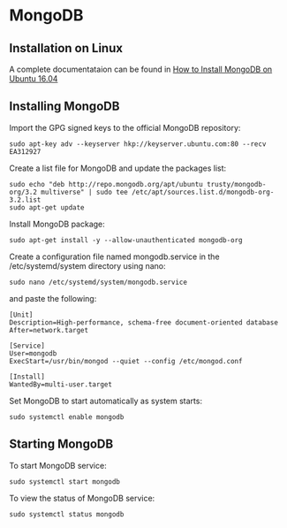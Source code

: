 # MongoDB

## Installation on Linux

A complete documentataion can be found in [How to Install MongoDB on Ubuntu 16.04](https://www.digitalocean.com/community/tutorials/how-to-install-mongodb-on-ubuntu-16-04)

## Installing MongoDB

Import the GPG signed keys to the official MongoDB repository:
```
sudo apt-key adv --keyserver hkp://keyserver.ubuntu.com:80 --recv EA312927
```

Create a list file for MongoDB and update the packages list:
```
sudo echo "deb http://repo.mongodb.org/apt/ubuntu trusty/mongodb-org/3.2 multiverse" | sudo tee /etc/apt/sources.list.d/mongodb-org-3.2.list
sudo apt-get update
```

Install MongoDB package:
```
sudo apt-get install -y --allow-unauthenticated mongodb-org
```

Create a configuration file named mongodb.service in the /etc/systemd/system directory using nano:
```
sudo nano /etc/systemd/system/mongodb.service
```
and paste the following:
```
[Unit]
Description=High-performance, schema-free document-oriented database
After=network.target

[Service]
User=mongodb
ExecStart=/usr/bin/mongod --quiet --config /etc/mongod.conf

[Install]
WantedBy=multi-user.target
```

Set MongoDB to start automatically as system starts:
```
sudo systemctl enable mongodb
```

## Starting MongoDB

To start MongoDB service:
```
sudo systemctl start mongodb
```

To view the status of MongoDB service:
```
sudo systemctl status mongodb
```
